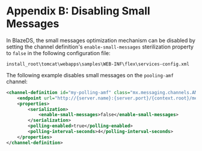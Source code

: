 # Appendix B: Disabling Small Messages

In BlazeDS, the small messages optimization mechanism can be disabled by setting the channel definition's `enable-small-messages` sterilization property to `false` in the following configuration file:

```
install_root\tomcat\webapps\samples\WEB-INF\flex\services-config.xml
```

The following example disables small messages on the `pooling-amf` channel:

```xml
<channel-definition id="my-polling-amf" class="mx.messaging.channels.AMFChannel">
    <endpoint url="http://{server.name}:{server.port}/{context.root}/messagebroker/amfpolling" class="flex.messaging.endpoints.AMFEndpoint"/>
    <properties>
        <serialization>
            <enable-small-messages>false</enable-small-messages>
        </serialization>
        <polling-enabled>true</polling-enabled>
        <polling-interval-seconds>4</polling-interval-seconds>
    </properties>
</channel-definition>
```